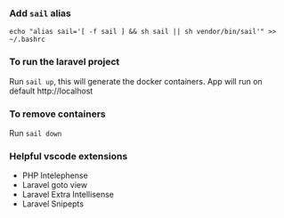 ### Add `sail` alias
`echo "alias sail='[ -f sail ] && sh sail || sh vendor/bin/sail'" >> ~/.bashrc`

### To run the laravel project
Run `sail up`, this will generate the docker containers.
App will run on default http://localhost

### To remove containers
Run `sail down`





### Helpful vscode extensions
- PHP Intelephense
- Laravel goto view
- Laravel Extra Intellisense
- Laravel Snipepts
